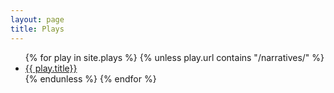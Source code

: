 ```yaml
---
layout: page
title: Plays
---
```


<ul class="plays-list">
  {% for play in site.plays %}
    {% unless play.url contains "/narratives/" %}
    <li class="plays-list-item">
      <a href="{{ play.url }}">{{ play.title}} </a>
    </li>
    {% endunless %}
  {% endfor %}
</ul>
